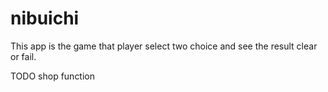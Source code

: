 # nibuichi

This app is the game that player select two choice and see the result clear or fail.

TODO
    shop    function
